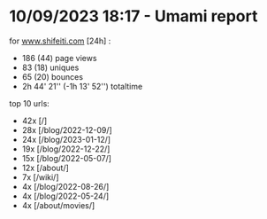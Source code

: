 # 10/09/2023 18:17 - Umami report
for www.shifeiti.com [24h] :

 - 186 (44) page views
 - 83 (18) uniques
 - 65 (20) bounces
 - 2h 44' 21'' (-1h 13' 52'') totaltime


top 10 urls:
 - 42x [/]
 - 28x [/blog/2022-12-09/]
 - 24x [/blog/2023-01-12/]
 - 19x [/blog/2022-12-22/]
 - 15x [/blog/2022-05-07/]
 - 12x [/about/]
 - 7x [/wiki/]
 - 4x [/blog/2022-08-26/]
 - 4x [/blog/2022-05-24/]
 - 4x [/about/movies/]


